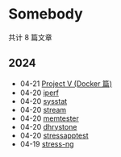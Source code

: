 # Somebody

共计 8 篇文章

## 2024

- 04-21 [Project V (Docker 篇)](https://zack4396.github.io/documentation/developing/001-proxy/docker-project-v/ "2024-04-21 13:50:48")
- 04-20 [iperf](https://zack4396.github.io/documentation/operating-system/001-linux/099-tools/iperf/ "2024-04-20 20:24:10")
- 04-20 [sysstat](https://zack4396.github.io/documentation/operating-system/001-linux/099-tools/sysstat/ "2024-04-20 17:52:58")
- 04-20 [stream](https://zack4396.github.io/documentation/operating-system/001-linux/099-tools/stream/ "2024-04-20 16:20:43")
- 04-20 [memtester](https://zack4396.github.io/documentation/operating-system/001-linux/099-tools/memtester/ "2024-04-20 14:54:25")
- 04-20 [dhrystone](https://zack4396.github.io/documentation/operating-system/001-linux/099-tools/dhrystone/ "2024-04-20 13:26:07")
- 04-20 [stressapptest](https://zack4396.github.io/documentation/operating-system/001-linux/099-tools/stressapptest/ "2024-04-20 11:17:58")
- 04-19 [stress-ng](https://zack4396.github.io/documentation/operating-system/001-linux/099-tools/stress-ng/ "2024-04-19 20:11:20")
